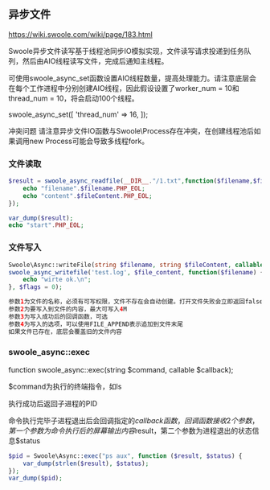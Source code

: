 ## 异步文件
https://wiki.swoole.com/wiki/page/183.html

Swoole异步文件读写基于线程池同步IO模拟实现，文件读写请求投递到任务队列，然后由AIO线程读写文件，完成后通知主线程。

可使用swoole_async_set函数设置AIO线程数量，提高处理能力。请注意底层会在每个工作进程中分别创建AIO线程，因此假设设置了worker_num = 10和thread_num = 10，将会启动100个线程。

swoole_async_set([
    'thread_num' => 16,
]);

冲突问题
请注意异步文件IO函数与Swoole\Process存在冲突，在创建线程池后如果调用new Process可能会导致多线程fork。

### 文件读取
```php
$result = swoole_async_readfile(__DIR__."/1.txt",function($filename,$fileContent){
    echo "filename".$filename.PHP_EOL;
    echo "content".$fileContent.PHP_EOL;
});

var_dump($result);
echo "start".PHP_EOL;
```

### 文件写入
```php
Swoole\Async::writeFile(string $filename, string $fileContent, callable $callback = null, int $flags = 0)
swoole_async_writefile('test.log', $file_content, function($filename) {
    echo "wirte ok.\n";
}, $flags = 0);

参数1为文件的名称，必须有可写权限，文件不存在会自动创建。打开文件失败会立即返回false
参数2为要写入到文件的内容，最大可写入4M
参数3为写入成功后的回调函数，可选
参数4为写入的选项，可以使用FILE_APPEND表示追加到文件末尾
如果文件已存在，底层会覆盖旧的文件内容
```

### swoole_async::exec

function swoole_async::exec(string $command, callable $callback);

$command为执行的终端指令，如ls

执行成功后返回子进程的PID

命令执行完毕子进程退出后会回调指定的$callback函数，回调函数接收2个参数，第一个参数为命令执行后的屏幕输出内容$result，第二个参数为进程退出的状态信息$status

```php
$pid = Swoole\Async::exec("ps aux", function ($result, $status) {
    var_dump(strlen($result), $status);
});
var_dump($pid);
```

